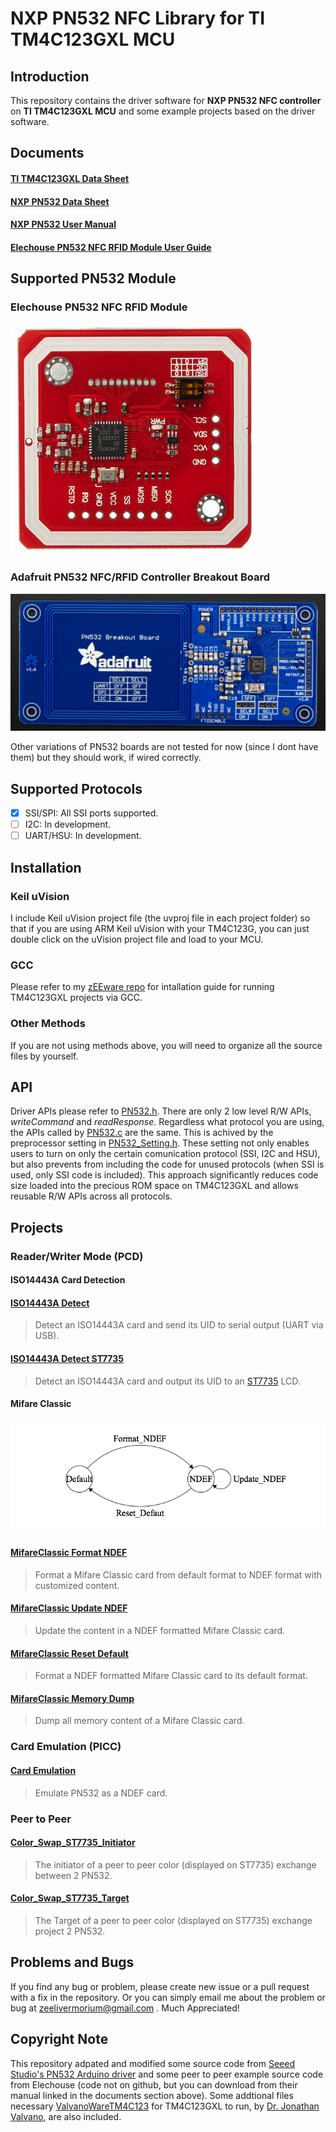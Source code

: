 # NXP PN532 NFC Library for TI TM4C123GXL MCU

## Introduction
This repository contains the driver software for **NXP PN532 NFC controller** on **TI TM4C123GXL MCU** and some example projects based on the driver software.

## Documents
#### [TI TM4C123GXL Data Sheet](http://www.ti.com/lit/ds/symlink/tm4c123gh6pm.pdf)
#### [NXP PN532 Data Sheet](https://www.nxp.com/docs/en/nxp/data-sheets/PN532_C1.pdf)
#### [NXP PN532 User Manual](https://www.nxp.com/docs/en/user-guide/141520.pdf)
#### [Elechouse PN532 NFC RFID Module User Guide](https://dangerousthings.com/wp-content/uploads/PN532_Manual_V3-1.pdf)

## Supported PN532 Module
### Elechouse PN532 NFC RFID Module
![Elechouse PN532 NFC RFID Module Version 3](images/Elechouse_PN532_V3.png)
### Adafruit PN532 NFC/RFID Controller Breakout Board
![Adafruit PN532 NFC/RFID Controller Breakout Board - V1.6](images/Adafruit_PN532.png)

Other variations of PN532 boards are not tested for now (since I dont have them) but they should work, if wired correctly. 

## Supported Protocols
- [x] SSI/SPI: All SSI ports supported.
- [ ] I2C: In development.
- [ ] UART/HSU: In development.

## Installation
### Keil uVision 
 I include Keil uVision project file (the uvproj file in each project folder) so that if you are using ARM Keil uVision with your TM4C123G, you can just double click on the uVision project file and load to your MCU. 
 
 ### GCC
 Please refer to my [zEEware repo](https://github.com/zeelivermorium/zeeware) for intallation guide for running TM4C123GXL projects via GCC.
 
 ### Other Methods
 If you are not using methods above, you will need to organize all the source files by yourself.
 
## API
Driver APIs please refer to [PN532.h](lib/PN532/inc/PN532.h). There are only 2 low level R/W APIs, *writeCommand* and *readResponse*. Regardless what protocol you are using, the APIs called by [PN532.c](lib/PN532/src/PN532.c) are the same. This is achived by the preprocessor setting in [PN532_Setting.h](lib/PN532/inc/PN532_Setting.h). These setting not only enables users to turn on only the certain comunication protocol (SSI, I2C and HSU), but also prevents from including the code for unused protocols (when SSI is used, only SSI code is included). This approach significantly reduces code size loaded into the precious ROM space on TM4C123GXL and allows reusable R/W APIs across all protocols.

## Projects

### Reader/Writer Mode (PCD)

#### **ISO14443A Card Detection**
#### [ISO14443A Detect](proj/PN532_PCD_ISO14443A_Detect)
> Detect an ISO14443A card and send its UID to serial output (UART via USB).

#### [ISO14443A Detect ST7735](proj/PN532_PCD_ISO14443A_Detect_ST7735)
> Detect an ISO14443A card and output its UID to an [ST7735](https://www.adafruit.com/product/358) LCD.

#### **Mifare Classic**

![Mifare_Classic_Format_FSM](images/Mifare_Classic_Format_FSM.png)

#### [MifareClassic Format NDEF](proj/PN532_PCD_MifareClassic_Format_NDEF)
> Format a Mifare Classic card from default format to NDEF format with customized content.

#### [MifareClassic Update NDEF](proj/PN532_PCD_MifareClassic_Update_NDEF)
> Update the content in a NDEF formatted Mifare Classic card.

#### [MifareClassic Reset Default](proj/PN532_PCD_MifareClassic_Reset_Default)
> Format a NDEF formatted Mifare Classic card to its default format.

#### [MifareClassic Memory Dump](proj/PN532_PCD_MifareClassic_Memory_Dump)
> Dump all memory content of a Mifare Classic card.

### Card Emulation (PICC)
#### [Card Emulation](proj/PN532_PICC_Emulate)
> Emulate PN532 as a NDEF card.

### Peer to Peer
#### [Color_Swap_ST7735_Initiator](proj/PN532_P2P_Color_Swap_ST7735_Initiator)
> The initiator of a peer to peer color (displayed on ST7735) exchange between 2 PN532.

#### [Color_Swap_ST7735_Target](proj/PN532_P2P_Color_Swap_ST7735_Target)
> The Target of a peer to peer color (displayed on ST7735) exchange project 2 PN532.

## Problems and Bugs
If you find any bug or problem, please create new issue or a pull request with a fix in the repository.
Or you can simply email me about the problem or bug at zeelivermorium@gmail.com .
Much Appreciated!

## Copyright Note
This repository adpated and modified some source code from [Seeed Studio's PN532 Arduino driver](https://github.com/Seeed-Studio/PN532) and some peer to peer example source code from Elechouse (code not on github, but you can download from their manual linked in the documents section above). Some addtional files necessary [ValvanoWareTM4C123](http://edx-org-utaustinx.s3.amazonaws.com/UT601x/ValvanoWareTM4C123.zip?dl=1) for TM4C123GXL to run, by [Dr. Jonathan Valvano](http://users.ece.utexas.edu/~valvano/), are also included. 
